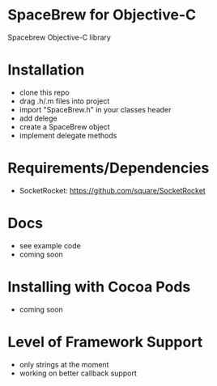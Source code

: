 SpaceBrew for Objective-C
=============================

Spacebrew Objective-C library

Installation
=============================
* clone this repo
* drag .h/.m files into project
* import "SpaceBrew.h" in your classes header
* add delege <SpaceBrewDelegate>
* create a SpaceBrew object
* implement delegate methods

Requirements/Dependencies
=============================
* SocketRocket: https://github.com/square/SocketRocket

Docs 
=============================
* see example code
* coming soon

Installing with Cocoa Pods
=============================
* coming soon

Level of Framework Support
=============================
* only strings at the moment
* working on better callback support